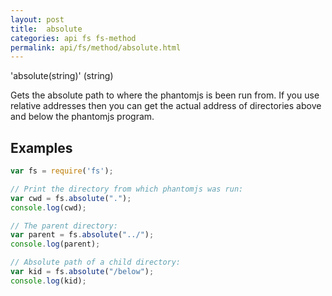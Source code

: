 ```yaml
---
layout: post
title:  absolute
categories: api fs fs-method
permalink: api/fs/method/absolute.html
---
```

'absolute(string)' (string)

Gets the absolute path to where the phantomjs is been run from.
If you use relative addresses then you can get the actual address of directories above and below the phantomjs program.

## Examples

```javascript
var fs = require('fs');

// Print the directory from which phantomjs was run:
var cwd = fs.absolute(".");
console.log(cwd);

// The parent directory:
var parent = fs.absolute("../");
console.log(parent);

// Absolute path of a child directory:
var kid = fs.absolute("/below");
console.log(kid);
```








